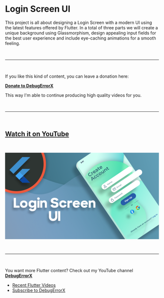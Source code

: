 # Login Screen UI

This project is all about designing a Login Screen with a modern UI using the latest features offered by Flutter. In a total of three parts we will create a unique background using Glassmorphism, design appealing input fields for the best user experience and include eye-caching animations for a smooth feeling.

<br>

---

<br>

If you like this kind of content, you can leave a donation here:

[**Donate to DebugErrorX**](https://bit.ly/DebugErrorXDonations)

This way I'm able to continue producing high quality videos for you.

<br>

---

<br>

## [Watch it on YouTube](https://www.youtube.com/playlist?list=PLz3ulyTHbIEcUKeDqTAMPDsNu3VERlwm9)

<br>

![Login Screen UI](thumbnail.png)

<br>

---

<br>

You want more Flutter content? Check out my YouTube channel [**DebugErrorX**](https://www.youtube.com/channel/UCtY6vtwLqivmnquY1fg-BkQ)
- [Recent Flutter Videos](https://www.youtube.com/channel/UCtY6vtwLqivmnquY1fg-BkQ/videos)
- [Subscribe to DebugErrorX](https://www.youtube.com/channel/UCtY6vtwLqivmnquY1fg-BkQ?sub_confirmation=1)
